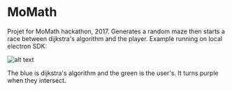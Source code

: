 # MoMath
Projet for MoMath hackathon, 2017. Generates a random maze then starts a race between dijkstra's algorithm and the player.
Example running on local electron SDK:


![alt text](https://user-images.githubusercontent.com/17391506/29047029-f29dc38c-7b97-11e7-9ef2-d52811f732a3.gif)

The blue is dijkstra's algorithm and the green is the user's. It turns purple when they intersect.
